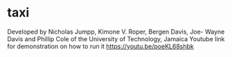 # taxi
Developed by Nicholas Jumpp, Kimone V. Roper, Bergen Davis, Joe- Wayne Davis and Phillip Cole of the University of Technology, Jamaica 
Youtube link for demonstration on how to run it https://youtu.be/poeKL68shbk
